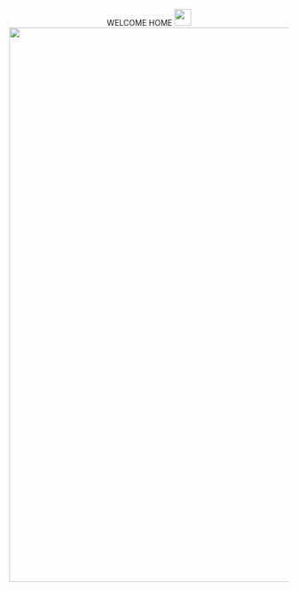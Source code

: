 <div id="header" align="center">
  WELCOME HOME
  <img src="https://media.giphy.com/media/iDOOSqoC0k3VeT9rd5/giphy.gif" width="30px"/>
</div>

<div id="header" align="center">
  <img src=https://media.giphy.com/media/g79am6uuZJKSc/giphy.gif width="1000"/>
</div>

<img src="https://komarev.com/ghpvc/?username=HaBbI4&style=flat-square&color=blue" alt=""/>
<!--
**HaBbI4/HaBbI4** is a ✨ _special_ ✨ repository because its `README.md` (this file) appears on your GitHub profile.

Here are some ideas to get you started:

- 🔭 I’m currently working on ...
- 🌱 I’m currently learning ...
- 👯 I’m looking to collaborate on ...
- 🤔 I’m looking for help with ...
- 💬 Ask me about ...
- 📫 How to reach me: ...
- 😄 Pronouns: ...
- ⚡ Fun fact: ...
-->
